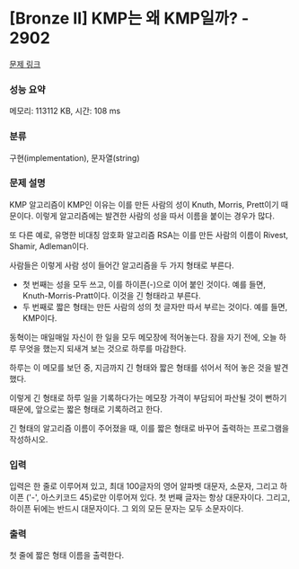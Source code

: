 # [Bronze II] KMP는 왜 KMP일까? - 2902 

[문제 링크](https://www.acmicpc.net/problem/2902) 

### 성능 요약

메모리: 113112 KB, 시간: 108 ms

### 분류

구현(implementation), 문자열(string)

### 문제 설명

<p>KMP 알고리즘이 KMP인 이유는 이를 만든 사람의 성이 Knuth, Morris, Prett이기 때문이다. 이렇게 알고리즘에는 발견한 사람의 성을 따서 이름을 붙이는 경우가 많다.</p>

<p>또 다른 예로, 유명한 비대칭 암호화 알고리즘 RSA는 이를 만든 사람의 이름이 Rivest, Shamir, Adleman이다.</p>

<p>사람들은 이렇게 사람 성이 들어간 알고리즘을 두 가지 형태로 부른다.</p>

<ul>
	<li>첫 번째는 성을 모두 쓰고, 이를 하이픈(-)으로 이어 붙인 것이다. 예를 들면, Knuth-Morris-Pratt이다. 이것을 긴 형태라고 부른다.</li>
	<li>두 번째로 짧은 형태는 만든 사람의 성의 첫 글자만 따서 부르는 것이다. 예를 들면, KMP이다.</li>
</ul>

<p>동혁이는 매일매일 자신이 한 일을 모두 메모장에 적어놓는다. 잠을 자기 전에, 오늘 하루 무엇을 했는지 되새겨 보는 것으로 하루를 마감한다.</p>

<p>하루는 이 메모를 보던 중, 지금까지 긴 형태와 짧은 형태를 섞어서 적어 놓은 것을 발견했다.</p>

<p>이렇게 긴 형태로 하루 일을 기록하다가는 메모장 가격이 부담되어 파산될 것이 뻔하기 때문에, 앞으로는 짧은 형태로 기록하려고 한다.</p>

<p>긴 형태의 알고리즘 이름이 주어졌을 때, 이를 짧은 형태로 바꾸어 출력하는 프로그램을 작성하시오.</p>

### 입력 

 <p>입력은 한 줄로 이루어져 있고, 최대 100글자의 영어 알파벳 대문자, 소문자, 그리고 하이픈 ('-', 아스키코드 45)로만 이루어져 있다. 첫 번째 글자는 항상 대문자이다. 그리고, 하이픈 뒤에는 반드시 대문자이다. 그 외의 모든 문자는 모두 소문자이다.</p>

### 출력 

 <p>첫 줄에 짧은 형태 이름을 출력한다.</p>

